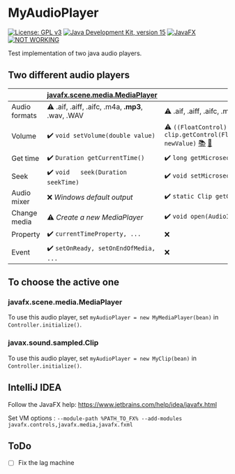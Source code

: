 # MyAudioPlayer
[![License: GPL v3](https://img.shields.io/badge/License-GPLv3-blue.svg)](https://www.gnu.org/licenses/gpl-3.0)
[![Java Development Kit, version 15](https://img.shields.io/badge/Java-JDK15.0.1-red?logo=java)](https://jdk.java.net/15/)
[![JavaFX](https://img.shields.io/badge/JavaFX-15-red)](https://gluonhq.com/products/javafx/)
[![NOT WORKING](https://img.shields.io/badge/Status-BREAK-red?logo=Github)](https://github.com/kevingrillet/MyAudioPlayer#todo)


 Test implementation of two java audio players.
 
## Two different audio players

| | [javafx.scene.media.MediaPlayer](https://docs.oracle.com/javafx/2/api/javafx/scene/media/MediaPlayer.html) | [javax.sound.sampled.Clip](https://docs.oracle.com/javase/7/docs/api/javax/sound/sampled/Clip.html) |
| ------ | ------ | ------ |
| Audio formats | :warning: .aif, .aiff, .aifc, .m4a, **.mp3**, .wav, .WAV | :warning: .aif, .aiff, .aifc, .m4a, .wav, .WAV |
| Volume | :heavy_check_mark: `void setVolume(double value)` | :warning: `((FloatControl) clip.getControl(FloatControl.Type.MASTER_GAIN)).setValue(float newValue)` [:books:](https://docs.oracle.com/javase/7/docs/api/javax/sound/sampled/FloatControl.html) [:bookmark:](https://github.com/jenis23/Super-Mario-Bros/blob/master/jig-engine-1.7/src/jig/engine/audio/jsound/ClipPlayback.java)|
| Get time | :heavy_check_mark: `Duration getCurrentTime()` | :heavy_check_mark: `long getMicrosecondPosition()` |
| Seek | :heavy_check_mark: `void	seek(Duration seekTime)` | :heavy_check_mark: `void setMicrosecondPosition(long microseconds)` [:books:](https://docs.oracle.com/javase/7/docs/api/javax/sound/sampled/DataLine.html) |
| Audio mixer | :x: *Windows default output* | :heavy_check_mark: `static Clip getClip(Mixer.Info mixerInfo)` [:books:](https://docs.oracle.com/javase/7/docs/api/javax/sound/sampled/AudioSystem.html) |
| Change media | :warning: *Create a new MediaPlayer* | :heavy_check_mark: `void open(AudioInputStream stream)` |
| Property | :heavy_check_mark: `currentTimeProperty, ...` | :x: |
| Event | :heavy_check_mark: `setOnReady, setOnEndOfMedia, ...` | :x: |

## To choose the active one
### javafx.scene.media.MediaPlayer
To use this audio player, set `myAudioPlayer = new MyMediaPlayer(bean)` in `Controller.initialize()`.
### javax.sound.sampled.Clip
To use this audio player, set `myAudioPlayer = new MyClip(bean)` in `Controller.initialize()`.

## IntelliJ IDEA
Follow the JavaFX help: <https://www.jetbrains.com/help/idea/javafx.html>

Set VM options : `--module-path %PATH_TO_FX% --add-modules javafx.controls,javafx.media,javafx.fxml`

## ToDo
- [ ] Fix the lag machine

